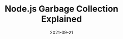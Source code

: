 ---
date: 2021-09-21
publisher: risingstack
tags:
  - nodejs
target_url: https://blog.risingstack.com/node-js-at-scale-node-js-garbage-collection/
title: Node.js Garbage Collection Explained
---
